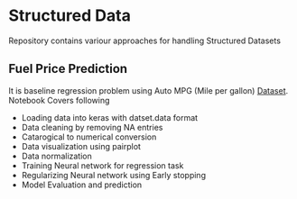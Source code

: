 # Structured Data
Repository contains variour approaches for handling Structured Datasets
## Fuel Price Prediction 
It is baseline regression problem using Auto MPG (Mile per gallon) [Dataset](https://archive.ics.uci.edu/ml/machine-learning-databases/auto-mpg).
Notebook Covers following
- Loading data into keras with datset.data format
- Data cleaning by removing NA entries
- Catarogical to numerical conversion
- Data visualization using pairplot
- Data normalization
- Training Neural network for regression task
- Regularizing Neural network using Early stopping
- Model Evaluation and prediction

